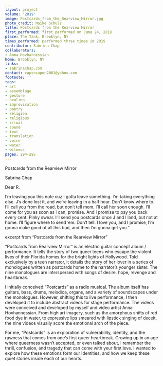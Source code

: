 ```yaml
---
layout: project
volume: '2019'
image: Postcards_from_the_Rearview_Mirror.jpg
photo_credit: Maike Schulz
title: Postcards from the Rearview Mirror
first_performed: first performed on June 24, 2019
place: The Tank, Brooklyn, NY
times_performed: performed three times in 2019
contributor: Sabrina Chap
collaborators:
- Anna Hovhannessian
home: Brooklyn, NY
links:
- sabrinachap.com
contact: caponcapon2001@yahoo.com
footnote: ''
tags:
- art
- assemblage
- gesture
- healing
- improvisation
- poetry
- religion
- religious
- ritual
- sound
- text
- translation
- voice
- water
- witness
pages: 294-295
---
```



Postcards from the Rearview Mirror

Sabrina Chap

Dear R.

I’m leaving you this note cuz I gotta leave something. I’m taking everything else. J’s done lost it, and we’re leaving in a half hour. Don’t know where to. I’ll call you from the road, but don’t tell mom. I’ll call her soon enough. I’ll come for you as soon as I can, promise. And I promise to pay you back every cent. Pinky swear. I’ll send you postcards once J and I land, but not at home. I’ll figure where to send ‘em. Don’t tell. I love you, and I promise, I’m gonna make good of all this bad, and then I’m gonna get you.”

excerpt from “Postcards from the Rearview Mirror”

“Postcards from Rearview Mirror” is an electric guitar concept album / performance. It tells the story of two queer teens who escape the violent lives of their Florida homes for the bright lights of Hollywood. Told exclusively by a teen narrator, it details the story of her lover in a series of monologues written as postcards home to the narrator’s younger sister. The nine monologues are interspersed with songs of desire, hope, revenge and heartbreak.

I initially conceived “Postcards” as a radio musical. The album itself has guitars, bass, drums, melodica, organs, and a variety of soundscapes under the monologues. However, shifting this to live performance, I then developed it to include abstract videos for stage performance. The videos were conceived and developed by myself and video artist Anna Hovhannessian. From high art imagery, such as the amorphous shifts of red food dye in water, to expressive lips smeared with lipstick singing of deceit, the nine videos visually score the emotional arch of the piece.

For me, “Postcards” is an exploration of vulnerability, identity, and the rawness that comes from one’s first queer heartbreak. Growing up in an age where queerness wasn’t accepted, or even talked about, I remember the thrill, confusion, and tragedy that can come with your first love. I wanted to explore how these emotions form our identities, and how we keep these quiet stories inside each of our hearts.

